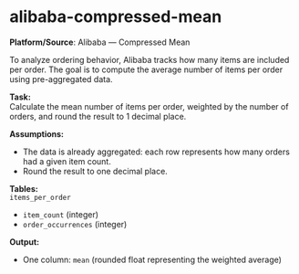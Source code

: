 # alibaba-compressed-mean

**Platform/Source**: Alibaba — Compressed Mean

To analyze ordering behavior, Alibaba tracks how many items are included per order. The goal is to compute the average number of items per order using pre-aggregated data.

**Task:**  
Calculate the mean number of items per order, weighted by the number of orders, and round the result to 1 decimal place.

**Assumptions:**  
- The data is already aggregated: each row represents how many orders had a given item count.
- Round the result to one decimal place.

**Tables:**  
`items_per_order`  
- `item_count` (integer)  
- `order_occurrences` (integer)

**Output:**  
- One column: `mean` (rounded float representing the weighted average)

